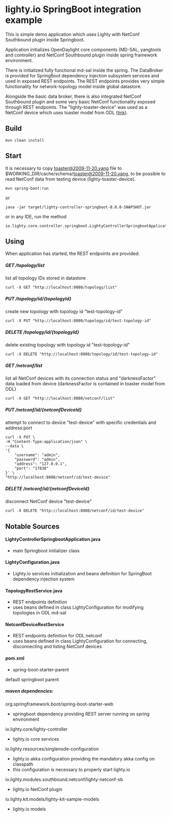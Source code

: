 lighty.io SpringBoot integration example
=========================================
This is simple demo application which uses Lighty with NetConf Southbound plugin inside Springboot.

Application initializes OpenDaylight core components (MD-SAL, yangtools and controller) and NetConf Southbound plugin
inside spring framework environment.

There is initialized fully functional md-sal inside the spring. The DataBroker is provided for SpringBoot dependency
injection subsystem services and used in exposed REST endpoints. The REST endpoints provides very simple functionality
for network-topology model inside global datastore.

Alongside the basic data broker, there is also integrated NetConf Southbound plugin and some very basic NetConf
functionality exposed through REST endpoints. The "lighty-toaster-device" was used as a NetConf device which uses
toaster model from ODL ([link](https://github.com/YangModels/yang/blob/19fea483099dbf2864b3c3186a789d12d919f4db/experimental/odp/toaster.yang)). 

Build
-----
```
mvn clean install
```


Start
-----
It is necessary to copy toaster@2009-11-20.yang file to $WORKING_DIR/cache/schema/toaster@2009-11-20.yang, to be 
possible to read NetConf data from testing device (lighty-toaster-device).
```
mvn spring-boot:run
```

or

```
java -jar target/lighty-controller-springboot-8.0.0-SNAPSHOT.jar
```

or in any IDE, run the method

```
io.lighty.core.controller.springboot.LightyControllerSpringbootApplication.main
```


Using
-----
When application has started, the REST endpoints are provided:

##### GET /topology/list
list all topology IDs stored in datastore
```
curl -X GET "http://localhost:8080/topology/list"
```
##### PUT /topology/id/{topologyId}
create new topology with topology id "test-topology-id"
```
curl -X PUT "http://localhost:8080/topology/id/test-topology-id"
```
##### DELETE /topology/id/{topologyId}
delete existing topology with topology id "test-topology-id"
```
curl -X DELETE "http://localhost:8080/topology/id/test-topology-id"
```
##### GET /netconf/list
list all NetConf devices with its connection status and "darknessFactor" data loaded from device
(darknessFactor is contained in toaster model from ODL)
```
curl -X GET "http://localhost:8080/netconf/list"
```
##### PUT /netconf/id/{netconfDeviceId}
attempt to connect to device "test-device" with specific credentials and address:port
```
curl -X PUT \
-H "Content-Type:application/json" \
--data \
'{
    "username": "admin",
    "password": "admin",
    "address": "127.0.0.1",
    "port": "17830"
}' \
"http://localhost:8080/netconf/id/test-device"
```
##### DELETE /netconf/id/{netconfDeviceId}
disconnect NetConf device "test-device"
```
curl -X DELETE "http://localhost:8080/netconf/id/test-device"
```


Notable Sources
---------------
#### LightyControllerSpringbootApplication.java
- main Springboot initializer class

#### LightyConfiguration.java
- Lighty.io services initialization and beans definition for SpringBoot dependency injection system

#### TopologyRestService.java
- REST endpoints definition
- uses beans defined in class LightyConfiguration for modifying topologies in ODL md-sal

#### NetconfDeviceRestService
- REST endpoints definition for ODL netconf
- uses beans defined in class LightyConfiguration for connecting, disconnecting and listing NetConf devices

#### pom.xml
- spring-boot-starter-parent

default springboot parent

##### maven dependencies:

org.springframework.boot/spring-boot-starter-web

- springboot dependency providing REST server running on spring environment

io.lighty.core/lighty-controller

- lighty.io core services

io.lighty.resources/singlenode-configuration

- lighty.io akka configuration providing the mandatory akka config on classpath
- this configuration is necessary to properly start lighty.io

io.lighty.modules.southbound.netconf/lighty-netconf-sb

- lighty.io NetConf plugin

io.lighty.kit.models/lighty-kit-sample-models

- lighty.io models 
